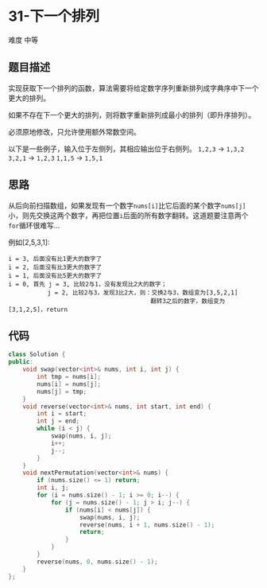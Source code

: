 # 31-下一个排列

难度 中等



## 题目描述

实现获取下一个排列的函数，算法需要将给定数字序列重新排列成字典序中下一个更大的排列。

如果不存在下一个更大的排列，则将数字重新排列成最小的排列（即升序排列）。

必须原地修改，只允许使用额外常数空间。

以下是一些例子，输入位于左侧列，其相应输出位于右侧列。
`1,2,3` → `1,3,2`
`3,2,1` → `1,2,3`
`1,1,5` → `1,5,1`



## 思路

从后向前扫描数组，如果发现有一个数字`nums[i]`比它后面的某个数字`nums[j]`小，则先交换这两个数字，再把位置`i`后面的所有数字翻转。这道题要注意两个`for`循环很难写...

例如[2,5,3,1]:

```
i = 3, 后面没有比1更大的数字了
i = 2, 后面没有比3更大的数字了
i = 1, 后面没有比5更大的数字了
i = 0, 首先 j = 3, 比较2与1，没有发现比2大的数字；
	       j = 2, 比较2与3，发现3比2大，则：交换2与3，数组变为[3,5,2,1]
	                                    翻转3之后的数字，数组变为[3,1,2,5]，return
```



## 代码

```c++
class Solution {
public:
    void swap(vector<int>& nums, int i, int j) {
        int tmp = nums[i];
        nums[i] = nums[j];
        nums[j] = tmp;
    }
    void reverse(vector<int>& nums, int start, int end) {
        int i = start; 
        int j = end;
        while (i < j) {
            swap(nums, i, j);
            i++;
            j--;
        }
    }
    void nextPermutation(vector<int>& nums) {
        if (nums.size() <= 1) return;
        int i, j;
        for (i = nums.size() - 1; i >= 0; i--) {
            for (j = nums.size() - 1; j > i; j--) {
                if (nums[i] < nums[j]) {
                    swap(nums, i, j);
                    reverse(nums, i + 1, nums.size() - 1);
                    return;
                }
            }
        }
        reverse(nums, 0, nums.size() - 1);
    }
};
```

